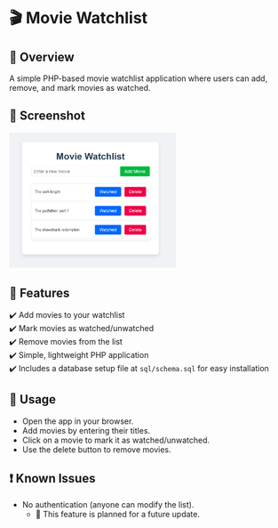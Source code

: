 # 🎬 Movie Watchlist

## 📝 Overview
A simple PHP-based movie watchlist application where users can add, remove, and mark movies as watched.

## 📸 Screenshot
<img src="assets/images/watchlist_overview.jpg" alt="Movie Watchlist Screenshot" width="300">

## 🚀 Features
✔️ Add movies to your watchlist  
✔️ Mark movies as watched/unwatched  
✔️ Remove movies from the list  
✔️ Simple, lightweight PHP application  
✔️ Includes a database setup file at `sql/schema.sql` for easy installation

## 📌 Usage
* Open the app in your browser.
* Add movies by entering their titles.
* Click on a movie to mark it as watched/unwatched.
* Use the delete button to remove movies.

## ❗ Known Issues
- No authentication (anyone can modify the list).
   - 🔹 This feature is planned for a future update.


